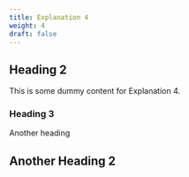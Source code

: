 ```yaml
---
title: Explanation 4
weight: 4
draft: false
---
```


## Heading 2

This is some dummy content for Explanation 4.

### Heading 3

Another heading

## Another Heading 2

